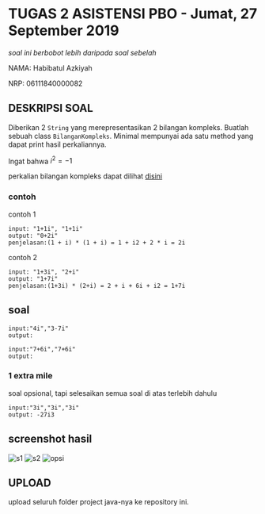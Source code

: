 # TUGAS 2 ASISTENSI PBO - Jumat, 27 September 2019
*soal ini berbobot lebih daripada soal sebelah*

NAMA: Habibatul Azkiyah

NRP: 06111840000082


## DESKRIPSI SOAL
Diberikan 2 `String` yang merepresentasikan 2 bilangan kompleks.
Buatlah sebuah class `BilanganKompleks`. Minimal mempunyai ada satu method yang dapat print hasil perkaliannya.

Ingat bahwa $i^2=-1$

perkalian bilangan kompleks dapat dilihat [disini](https://www.khanacademy.org/math/algebra2/x2ec2f6f830c9fb89:complex/x2ec2f6f830c9fb89:complex-mul/a/multiplying-complex-numbers)

### contoh
contoh 1
```
input: "1+1i", "1+1i"
output: "0+2i"
penjelasan:(1 + i) * (1 + i) = 1 + i2 + 2 * i = 2i
```

contoh 2
```
input: "1+3i", "2+i"
output: "1+7i"
penjelasan:(1+3i) * (2+i) = 2 + i + 6i + i2 = 1+7i
```

## soal
```
input:"4i","3-7i"
output:
```

```
input:"7+6i","7+6i"
output:
```

### 1 extra mile
soal opsional, tapi selesaikan semua soal di atas terlebih dahulu
```
input:"3i","3i","3i"
output: -27i3
```

## screenshot hasil
![s1](https://user-images.githubusercontent.com/55963075/66144281-c1760000-e632-11e9-871e-8417bc9eedba.PNG)
![s2](https://user-images.githubusercontent.com/55963075/66144302-caff6800-e632-11e9-81c8-fbe7cd61d994.PNG)
![opsi](https://user-images.githubusercontent.com/55963075/66144319-d18ddf80-e632-11e9-9e61-5c9d6a5fe395.PNG)

## UPLOAD
upload seluruh folder project java-nya ke repository ini.
